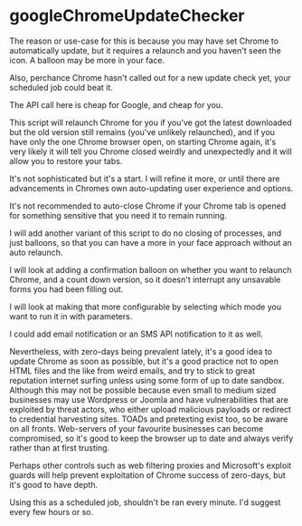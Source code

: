 # googleChromeUpdateChecker

The reason or use-case for this is because you may have set Chrome to automatically update, but it requires a relaunch and you haven't seen the icon. A balloon may be more in your face. 

Also, perchance Chrome hasn't called out for a new update check yet, your scheduled job could beat it. 

The API call here is cheap for Google, and cheap for you. 

This script will relaunch Chrome for you if you've got the latest downloaded but the old version still remains (you've unlikely relaunched), and if you have only the one Chrome browser open, on starting Chrome again, it's very likely it will tell you Chrome closed weirdly and unexpectedly and it will allow you to restore your tabs. 

It's not sophisticated but it's a start.  I will refine it more, or until there are advancements in Chromes own auto-updating user experience and options. 

It's not recommended to auto-close Chrome if your Chrome tab is opened for something sensitive that you need it to remain running. 

I will add another variant of this script to do no closing of processes, and just balloons, so that you can have a more in your face approach without an auto relaunch. 

I will look at adding a confirmation balloon on whether you want to relaunch Chrome, and a count down version, so it doesn't interrupt any unsavable forms you had been filling out. 

I will look at making that more configurable by selecting which mode you want to run it in with parameters. 

I could add email notification or an SMS API notification to it as well. 

Nevertheless, with zero-days being prevalent lately, it's a good idea to update Chrome as soon as possible, but it's a good practice not to open HTML files and the like from weird emails, and try to stick to great reputation internet surfing unless using some form of up to date sandbox.  Although this may not be possible because even small to medium sized businesses may use Wordpress or Joomla and have vulnerabilities that are exploited by threat actors, who either upload malicious payloads or redirect to credential harvesting sites. TOADs and pretexting exist too, so be aware on all fronts.  Web-servers of your favourite businesses can become compromised, so it's good to keep the browser up to date and always verify rather than at first trusting. 

Perhaps other controls such as web filtering proxies and Microsoft's exploit guards will help prevent exploitation of Chrome success of zero-days, but it's good to have depth. 

Using this as a scheduled job, shouldn't be ran every minute. I'd suggest every few hours or so. 
